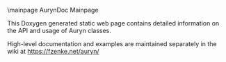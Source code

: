 \mainpage AurynDoc Mainpage

This Doxygen generated static web page contains detailed information on the API and usage of Auryn classes.

High-level documentation and examples are maintained separately in the wiki at
https://fzenke.net/auryn/

